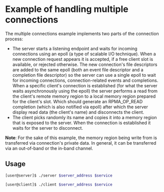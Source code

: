Example of handling multiple connections
===

The multiple connections example implements two parts of the connection process:
- The server starts a listening endpoint and waits for incoming connections
using an epoll (a type of scalable I/O technique). When a new connection request
appears it is accepted, if a free client slot is available, or rejected
otherwise. The new connection's file descriptors are added to the same epoll
(both an event file descriptor and a completion file descriptor) so the server
can use a single epoll to wait for incoming connections, connection-related
events and completions. When a specific client's connection is established
(for what the server waits asynchronously using the epoll) the server performs
a read from the client's remote memory region to a local memory region prepared
for the client's slot. Which should generate an RPMA_OP_READ completion
(which is also notified via epoll) after which the server display read data
(the client's name) and disconnects the client.
- The client picks randomly its name and copies it into a memory region
that is exposed to the server. When the connection is established it waits
for the server to disconnect.

**Note**: For the sake of this example, the memory region being write from is
transferred via connection's private data. In general, it can be transferred via
an out-of-band or the in-band channel.

## Usage

```bash
[user@server]$ ./server $server_address $service
```

```bash
[user@client]$ ./client $server_address $service
```
